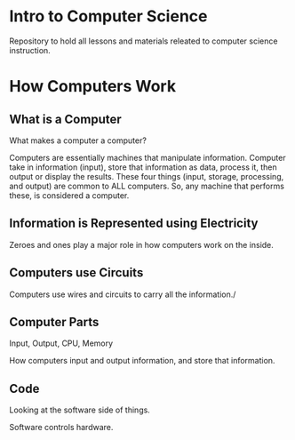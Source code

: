 # Intro to Computer Science  

 Repository to hold all lessons and materials releated to computer science instruction.

# How Computers Work  

## What is a Computer  

What makes a computer a computer?  

Computers are essentially machines that manipulate information. Computer take in information (input), store that information as data, process it, then output or display the results. These four things (input, storage, processing, and output) are common to ALL computers. So, any machine that performs these, is considered a computer.  

## Information is Represented using Electricity  

Zeroes and ones play a major role in how computers work on the inside.

## Computers use Circuits  

Computers use wires and circuits to carry all the information./

## Computer Parts  

Input, Output, CPU, Memory  

How computers input and output information, and store that information.  

## Code  

Looking at the software side of things.  

Software controls hardware.  



